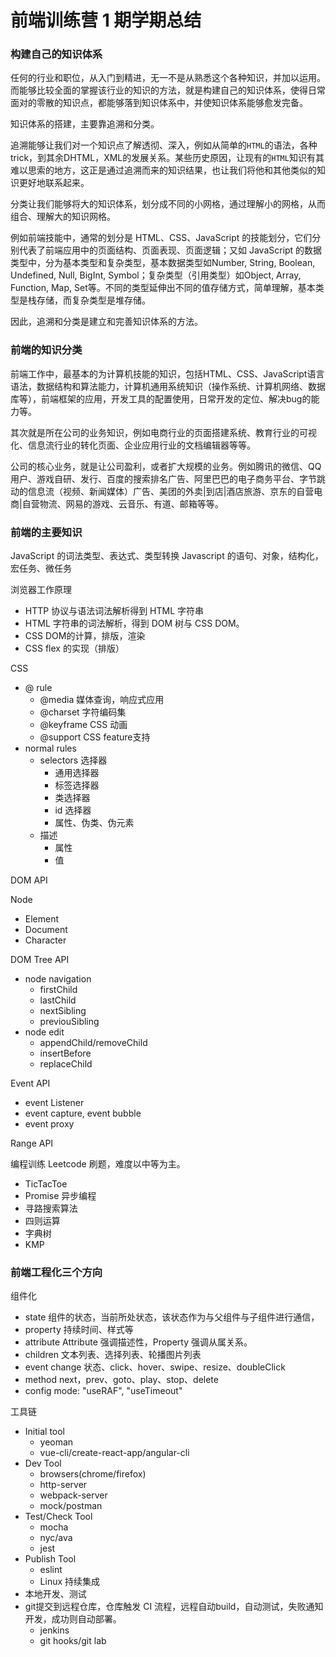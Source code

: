 # 前端训练营 1 期学期总结

### 构建自己的知识体系
任何的行业和职位，从入门到精进，无一不是从熟悉这个各种知识，并加以运用。而能够比较全面的掌握该行业的知识的方法，就是构建自己的知识体系，使得日常面对的零散的知识点，都能够落到知识体系中，并使知识体系能够愈发完备。

知识体系的搭建，主要靠追溯和分类。

追溯能够让我们对一个知识点了解透彻、深入，例如从简单的`HTML`的语法，各种trick，到其余DHTML，XML的发展关系。某些历史原因，让现有的`HTML`知识有其难以思索的地方，这正是通过追溯而来的知识结果，也让我们将他和其他类似的知识更好地联系起来。

分类让我们能够将大的知识体系，划分成不同的小网格，通过理解小的网格，从而组合、理解大的知识网格。

例如前端技能中，通常的划分是 HTML、CSS、JavaScript 的技能划分，它们分别代表了前端应用中的页面结构、页面表现、页面逻辑；又如 JavaScript 的数据类型中，分为基本类型和复杂类型，基本数据类型如Number, String, Boolean, Undefined, Null, BigInt, Symbol；复杂类型（引用类型）如Object, Array, Function, Map, Set等。不同的类型延伸出不同的值存储方式，简单理解，基本类型是栈存储，而复杂类型是堆存储。

因此，追溯和分类是建立和完善知识体系的方法。

### 前端的知识分类
前端工作中，最基本的为计算机技能的知识，包括HTML、CSS、JavaScript语言语法，数据结构和算法能力，计算机通用系统知识（操作系统、计算机网络、数据库等），前端框架的应用，开发工具的配置使用，日常开发的定位、解决bug的能力等。

其次就是所在公司的业务知识，例如电商行业的页面搭建系统、教育行业的可视化、信息流行业的转化页面、企业应用行业的文档编辑器等等。

公司的核心业务，就是让公司盈利，或者扩大规模的业务。例如腾讯的微信、QQ用户、游戏自研、发行、百度的搜索排名广告、阿里巴巴的电子商务平台、字节跳动的信息流（视频、新闻媒体）广告、美团的外卖|到店|酒店旅游、京东的自营电商|自营物流、网易的游戏、云音乐、有道、邮箱等等。

### 前端的主要知识
JavaScript 的词法类型、表达式、类型转换
Javascript 的语句、对象，结构化，宏任务、微任务

浏览器工作原理
  - HTTP 协议与语法词法解析得到 HTML 字符串
  - HTML 字符串的词法解析，得到 DOM 树与 CSS DOM。
  - CSS DOM的计算，排版，渲染
  - CSS flex 的实现（排版）

CSS
  - @ rule
    - @media 媒体查询，响应式应用
    - @charset 字符编码集
    - @keyframe CSS 动画
    - @support CSS feature支持
  - normal rules
    - selectors 选择器
      - 通用选择器
      - 标签选择器
      - 类选择器
      - id 选择器
      - 属性、伪类、伪元素
    - 描述
      - 属性
      - 值

DOM API

Node 
  - Element
  - Document
  - Character

DOM Tree API
  - node navigation
    - firstChild
    - lastChild
    - nextSibling
    - previouSibling
  - node edit
    - appendChild/removeChild
    - insertBefore
    - replaceChild

Event API
  - event Listener
  - event capture, event bubble
  - event proxy

Range API

编程训练
Leetcode 刷题，难度以中等为主。

  - TicTacToe
  - Promise 异步编程
  - 寻路搜索算法
  - 四则运算
  - 字典树
  - KMP  

### 前端工程化三个方向
组件化
  - state
  组件的状态，当前所处状态，该状态作为与父组件与子组件进行通信，
  - property
  持续时间、样式等
  - attribute
  Attribute 强调描述性，Property 强调从属关系。
  - children
  文本列表、选择列表、轮播图片列表
  - event
  change 状态、click、hover、swipe、resize、doubleClick
  - method
  next，prev、goto、play、stop、delete
  - config
  mode: "useRAF", "useTimeout"

工具链
  - Initial tool
    - yeoman
    - vue-cli/create-react-app/angular-cli
  - Dev Tool
    - browsers(chrome/firefox)
    - http-server
    - webpack-server
    - mock/postman
  - Test/Check Tool
    - mocha
    - nyc/ava
    - jest
  - Publish Tool
    - eslint
    - Linux
持续集成
  - 本地开发、测试
  - git提交到远程仓库，仓库触发 CI 流程，远程自动build，自动测试，失败通知开发，成功则自动部署。
    - jenkins
    - git hooks/git lab
  
